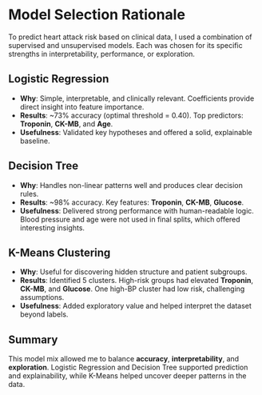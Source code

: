 # Model Selection Rationale

To predict heart attack risk based on clinical data, I used a combination of supervised and unsupervised models. Each was chosen for its specific strengths in interpretability, performance, or exploration.

## Logistic Regression

- **Why**: Simple, interpretable, and clinically relevant. Coefficients provide direct insight into feature importance.
- **Results**: ~73% accuracy (optimal threshold = 0.40). Top predictors: **Troponin**, **CK-MB**, and **Age**.
- **Usefulness**: Validated key hypotheses and offered a solid, explainable baseline.

## Decision Tree

- **Why**: Handles non-linear patterns well and produces clear decision rules.
- **Results**: ~98% accuracy. Key features: **Troponin**, **CK-MB**, **Glucose**.
- **Usefulness**: Delivered strong performance with human-readable logic. Blood pressure and age were not used in final splits, which offered interesting insights.

## K-Means Clustering

- **Why**: Useful for discovering hidden structure and patient subgroups.
- **Results**: Identified 5 clusters. High-risk groups had elevated **Troponin**, **CK-MB**, and **Glucose**. One high-BP cluster had low risk, challenging assumptions.
- **Usefulness**: Added exploratory value and helped interpret the dataset beyond labels.

## Summary

This model mix allowed me to balance **accuracy**, **interpretability**, and **exploration**. Logistic Regression and Decision Tree supported prediction and explainability, while K-Means helped uncover deeper patterns in the data.
